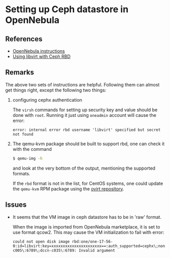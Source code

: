 # Setting up Ceph datastore in OpenNebula

## References

- [OpenNebula instructions](http://docs.opennebula.org/4.10/administration/storage/ceph_ds.html)
- [Using libvirt with Ceph RBD](http://ceph.com/docs/master/rbd/libvirt/)

## Remarks

The above two sets of instructions are helpful. Following them can almost get things right,
except the following two things:

1. configuring cephx authentication

    The `virsh` commands for setting up security key and value should be done with `root`. Running
    it just using `oneadmin` account will cause the error:

    ```
    error: internal error rbd username 'libvirt' specified but secret not found
    ```
        
2. The qemu-kvm package should be built to support rbd, one can check it with the command
    
    ```bash
    $ qemu-img -h
    ```
        
    and look at the very bottom of the output, mentioning the supported formats.
        
    If the `rbd` format is not in the list, for CentOS systems, one could update the `qemu-kvm` RPM package using the
    [ovirt repository](http://www.ovirt.org/Download).

## Issues

- It seems that the VM image in ceph datastore has to be in 'raw' format.

    When the image is imported from OpenNebula marketplace, it is set to use format
    qcow2.  This may cause the VM initialization to fail with error:
    
    ```
    could not open disk image rbd:one/one-17-56-0:id=libvirt:key=xxxxxxxxxxxxxxxxxxxxxx==:auth_supported=cephx\;none:mon_host=dccn-c005\:6789\;dccn-c035\:6789: Invalid argument
    ```
